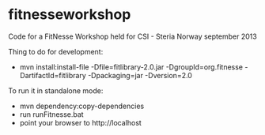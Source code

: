 fitnesseworkshop
================

Code for a FitNesse Workshop held for CSI - Steria Norway september 2013

Thing to do for development:
* mvn install:install-file -Dfile=fitlibrary-2.0.jar -DgroupId=org.fitnesse -DartifactId=fitlibrary -Dpackaging=jar -Dversion=2.0

To run it in standalone mode:
* mvn dependency:copy-dependencies
* run runFitnesse.bat
* point your browser to http://localhost
